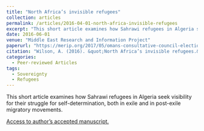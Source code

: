 ```yaml
---
title: "North Africa’s invisible refugees"
collection: articles
permalink: /articles/2016-04-01-north-africa-invisible-refugees
excerpt: "This short article examines how Sahrawi refugees in Algeria seek visibility for their struggle for self-determination, both in exile and in post-exile migratory movements."
date: 2016-06-01
venue: "Middle East Research and Information Project"
paperurl: "https://merip.org/2017/05/omans-consultative-council-elections/"
citation: "Wilson, A. (2016). &quot;North Africa’s invisible refugees.&quot; <i>Middle East Research and Information Project 278, pp. 36-39.</i>."
categories:
  - Peer-reviewed Articles
tags:
  - Sovereignty
  - Refugees
---
```


This short article examines how Sahrawi refugees in Algeria seek visibility for their struggle for self-determination, both in exile and in post-exile migratory movements.

[Access to author’s accepted manuscript.](https://sro.sussex.ac.uk/id/eprint/75607/1/Wilson%20radicalism%20and%20revolutionary%20state%20power%202018%20accepted%20version.pdf)